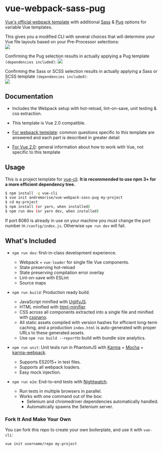 # vue-webpack-sass-pug

[Vue's official webpack template](https://github.com/vuejs-templates/webpack) with additional [Sass](http://sass-lang.com/) & [Pug](https://pugjs.org/) options for variable Vue templates.

This gives you a modified CLI with several choices that will determine your Vue file layouts based on your Pre-Processor selections:  
![](http://i.imgur.com/l1Wafkn.gif)

Confirming the Pug selection results in actually applying a Pug template ```(dependencies included)```:
![](http://i.imgur.com/iGctYQE.gif)

Confirming the Sass or SCSS selection results in actually applying a Sass or SCSS template ```(dependencies included)```:    
![](http://i.imgur.com/4sF9nC5.gif)

## Documentation

- Includes the Webpack setup with hot-reload, lint-on-save, unit testing & css extraction.

- This template is Vue 2.0 compatible.

- [For webpack template](http://vuejs-templates.github.io/webpack): common questions specific to this template are answered and each part is described in greater detail
- [For Vue 2.0](http://vuejs.org/guide/): general information about how to work with Vue, not specific to this template

## Usage

This is a project template for [vue-cli](https://github.com/vuejs/vue-cli). **It is recommended to use npm 3+ for a more efficient dependency tree.**

``` bash
$ npm install -g vue-cli
$ vue init andremorise/vue-webpack-sass-pug my-project
$ cd my-project
$ npm install (or yarn, when installed)
$ npm run dev (or yarn dev, when installed)
```

If port 8080 is already in use on your machine you must change the port number in `/config/index.js`. Otherwise `npm run dev` will fail.

## What's Included

- `npm run dev`: first-in-class development experience.
  - Webpack + `vue-loader` for single file Vue components.
  - State preserving hot-reload
  - State preserving compilation error overlay
  - Lint-on-save with ESLint
  - Source maps

- `npm run build`: Production ready build.
  - JavaScript minified with [UglifyJS](https://github.com/mishoo/UglifyJS2).
  - HTML minified with [html-minifier](https://github.com/kangax/html-minifier).
  - CSS across all components extracted into a single file and minified with [cssnano](https://github.com/ben-eb/cssnano).
  - All static assets compiled with version hashes for efficient long-term caching, and a production `index.html` is auto-generated with proper URLs to these generated assets.
  - Use `npm run build --report`to build with bundle size analytics.

- `npm run unit`: Unit tests run in PhantomJS with [Karma](http://karma-runner.github.io/0.13/index.html) + [Mocha](http://mochajs.org/) + [karma-webpack](https://github.com/webpack/karma-webpack).
  - Supports ES2015+ in test files.
  - Supports all webpack loaders.
  - Easy mock injection.

- `npm run e2e`: End-to-end tests with [Nightwatch](http://nightwatchjs.org/).
  - Run tests in multiple browsers in parallel.
  - Works with one command out of the box:
    - Selenium and chromedriver dependencies automatically handled.
    - Automatically spawns the Selenium server.

### Fork It And Make Your Own

You can fork this repo to create your own boilerplate, and use it with `vue-cli`:

``` bash
vue init username/repo my-project
```
